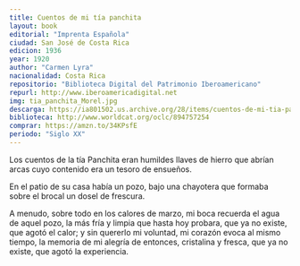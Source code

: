 ```yaml
---
title: Cuentos de mi tía panchita
layout: book
editorial: "Imprenta Española"
ciudad: San José de Costa Rica
edicion: 1936
year: 1920
author: "Carmen Lyra"
nacionalidad: Costa Rica
repositorio: "Biblioteca Digital del Patrimonio Iberoamericano"
repurl: http://www.iberoamericadigital.net
img: tia_panchita_Morel.jpg
descarga: https://ia801502.us.archive.org/28/items/cuentos-de-mi-tia-panchita/Cuentos%20de%20mi%20Tia%20Panchita.pdf
biblioteca: http://www.worldcat.org/oclc/894757254
comprar: https://amzn.to/34KPsfE
periodo: "Siglo XX"
---
```

 
Los cuentos de la tía Panchita eran humildes llaves de hierro que abrían arcas cuyo contenido era un tesoro de ensueños.
 
En el patio de su casa había un pozo, bajo una chayotera que formaba sobre el brocal un dosel de frescura.
 
A menudo, sobre todo en los calores de marzo, mi boca recuerda el agua de aquel pozo, la más fría y limpia que hasta hoy probara, que ya no existe, que agotó el calor; y sin quererlo mi voluntad, mi corazón evoca al mismo tiempo, la memoria de mi alegría de entonces, cristalina y fresca, que ya no existe, que agotó la experiencia.

